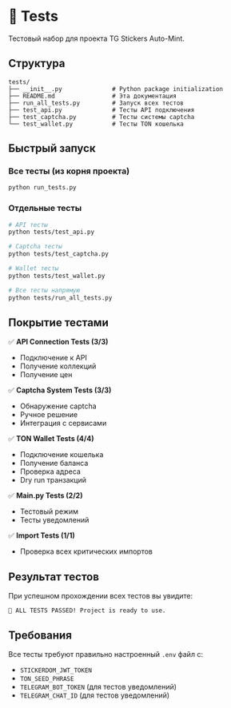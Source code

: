 # 🧪 Tests

Тестовый набор для проекта TG Stickers Auto-Mint.

## Структура

```
tests/
├── __init__.py              # Python package initialization
├── README.md                # Эта документация
├── run_all_tests.py         # Запуск всех тестов
├── test_api.py              # Тесты API подключения
├── test_captcha.py          # Тесты системы captcha
└── test_wallet.py           # Тесты TON кошелька
```

## Быстрый запуск

### Все тесты (из корня проекта)
```bash
python run_tests.py
```

### Отдельные тесты
```bash
# API тесты
python tests/test_api.py

# Captcha тесты
python tests/test_captcha.py

# Wallet тесты  
python tests/test_wallet.py

# Все тесты напрямую
python tests/run_all_tests.py
```

## Покрытие тестами

✅ **API Connection Tests (3/3)**
- Подключение к API
- Получение коллекций
- Получение цен

✅ **Captcha System Tests (3/3)**  
- Обнаружение captcha
- Ручное решение
- Интеграция с сервисами

✅ **TON Wallet Tests (4/4)**
- Подключение кошелька
- Получение баланса
- Проверка адреса
- Dry run транзакций

✅ **Main.py Tests (2/2)**
- Тестовый режим
- Тесты уведомлений

✅ **Import Tests (1/1)**
- Проверка всех критических импортов

## Результат тестов

При успешном прохождении всех тестов вы увидите:
```
🎉 ALL TESTS PASSED! Project is ready to use.
```

## Требования

Все тесты требуют правильно настроенный `.env` файл с:
- `STICKERDOM_JWT_TOKEN`
- `TON_SEED_PHRASE` 
- `TELEGRAM_BOT_TOKEN` (для тестов уведомлений)
- `TELEGRAM_CHAT_ID` (для тестов уведомлений) 